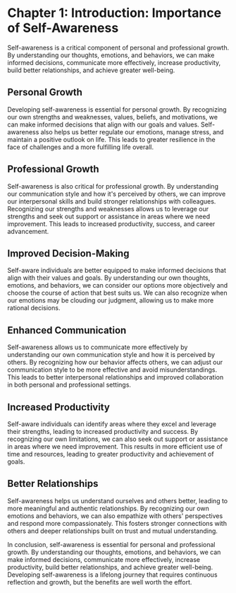 Chapter 1: Introduction: Importance of Self-Awareness
=====================================================

Self-awareness is a critical component of personal and professional growth. By understanding our thoughts, emotions, and behaviors, we can make informed decisions, communicate more effectively, increase productivity, build better relationships, and achieve greater well-being.

Personal Growth
---------------

Developing self-awareness is essential for personal growth. By recognizing our own strengths and weaknesses, values, beliefs, and motivations, we can make informed decisions that align with our goals and values. Self-awareness also helps us better regulate our emotions, manage stress, and maintain a positive outlook on life. This leads to greater resilience in the face of challenges and a more fulfilling life overall.

Professional Growth
-------------------

Self-awareness is also critical for professional growth. By understanding our communication style and how it's perceived by others, we can improve our interpersonal skills and build stronger relationships with colleagues. Recognizing our strengths and weaknesses allows us to leverage our strengths and seek out support or assistance in areas where we need improvement. This leads to increased productivity, success, and career advancement.

Improved Decision-Making
------------------------

Self-aware individuals are better equipped to make informed decisions that align with their values and goals. By understanding our own thoughts, emotions, and behaviors, we can consider our options more objectively and choose the course of action that best suits us. We can also recognize when our emotions may be clouding our judgment, allowing us to make more rational decisions.

Enhanced Communication
----------------------

Self-awareness allows us to communicate more effectively by understanding our own communication style and how it is perceived by others. By recognizing how our behavior affects others, we can adjust our communication style to be more effective and avoid misunderstandings. This leads to better interpersonal relationships and improved collaboration in both personal and professional settings.

Increased Productivity
----------------------

Self-aware individuals can identify areas where they excel and leverage their strengths, leading to increased productivity and success. By recognizing our own limitations, we can also seek out support or assistance in areas where we need improvement. This results in more efficient use of time and resources, leading to greater productivity and achievement of goals.

Better Relationships
--------------------

Self-awareness helps us understand ourselves and others better, leading to more meaningful and authentic relationships. By recognizing our own emotions and behaviors, we can also empathize with others' perspectives and respond more compassionately. This fosters stronger connections with others and deeper relationships built on trust and mutual understanding.

In conclusion, self-awareness is essential for personal and professional growth. By understanding our thoughts, emotions, and behaviors, we can make informed decisions, communicate more effectively, increase productivity, build better relationships, and achieve greater well-being. Developing self-awareness is a lifelong journey that requires continuous reflection and growth, but the benefits are well worth the effort.
